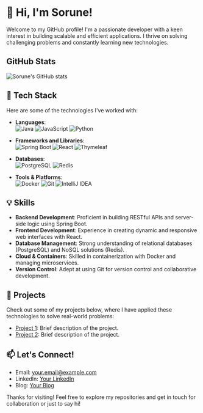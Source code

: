 # 👋 Hi, I'm Sorune!

Welcome to my GitHub profile! I'm a passionate developer with a keen interest in building scalable and efficient applications. I thrive on solving challenging problems and constantly learning new technologies.


## GitHub Stats
![Sorune's GitHub stats](https://github-readme-stats.vercel.app/api?username=Sorune&show_icons=true&theme=cobalt)

## 🚀 Tech Stack

Here are some of the technologies I've worked with:

- **Languages**:  
  ![Java](https://img.shields.io/badge/Java-007396?style=flat-square&logo=java&logoColor=white)    ![JavaScript](https://img.shields.io/badge/JavaScript-F7DF1E?style=flat-square&logo=javascript&logoColor=black)    ![Python](https://img.shields.io/badge/Python-3776AB?style=flat-square&logo=python&logoColor=white)  

- **Frameworks and Libraries**:  
  ![Spring Boot](https://img.shields.io/badge/Spring_Boot-6DB33F?style=flat-square&logo=spring-boot&logoColor=white)     ![React](https://img.shields.io/badge/React-61DAFB?style=flat-square&logo=react&logoColor=black)    ![Thymeleaf](https://img.shields.io/badge/Thymeleaf-005F0F?style=flat-square&logo=thymeleaf&logoColor=white)

- **Databases**:  
  ![PostgreSQL](https://img.shields.io/badge/PostgreSQL-336791?style=flat-square&logo=postgresql&logoColor=white)           ![Redis](https://img.shields.io/badge/Redis-DC382D?style=flat-square&logo=redis&logoColor=white)

- **Tools & Platforms**:  
  ![Docker](https://img.shields.io/badge/Docker-2496ED?style=flat-square&logo=docker&logoColor=white)      ![Git](https://img.shields.io/badge/Git-F05032?style=flat-square&logo=git&logoColor=white)    ![IntelliJ IDEA](https://img.shields.io/badge/IntelliJ-000000?style=flat-square&logo=intellij-idea&logoColor=white)

## 💡 Skills

- **Backend Development**: Proficient in building RESTful APIs and server-side logic using Spring Boot.
- **Frontend Development**: Experience in creating dynamic and responsive web interfaces with React.
- **Database Management**: Strong understanding of relational databases (PostgreSQL) and NoSQL solutions (Redis).
- **Cloud & Containers**: Skilled in containerization with Docker and managing microservices.
- **Version Control**: Adept at using Git for version control and collaborative development.

## 📝 Projects

Check out some of my projects below, where I have applied these technologies to solve real-world problems:
- [Project 1](https://github.com/yourusername/project1): Brief description of the project.
- [Project 2](https://github.com/yourusername/project2): Brief description of the project.

## 📫 Let's Connect!

- Email: your.email@example.com
- LinkedIn: [Your LinkedIn](https://linkedin.com/in/yourprofile)
- Blog: [Your Blog](https://yourblog.com)

Thanks for visiting! Feel free to explore my repositories and get in touch for collaboration or just to say hi!

<!--
**Sorune/Sorune** is a ✨ _special_ ✨ repository because its `README.md` (this file) appears on your GitHub profile.

Here are some ideas to get you started:

- 🔭 I’m currently working on ...
- 🌱 I’m currently learning ...
- 👯 I’m looking to collaborate on ...
- 🤔 I’m looking for help with ...
- 💬 Ask me about ...
- 📫 How to reach me: ...
- 😄 Pronouns: ...
- ⚡ Fun fact: ...
-->
